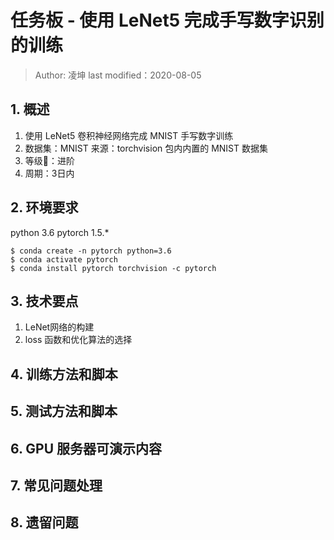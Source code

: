 # 任务板 - 使⽤ LeNet5 完成手写数字识别的训练

> Author: 凌坤 last modified：2020-08-05

## 1. 概述

1. 使用 LeNet5 卷积神经网络完成 MNIST 手写数字训练
2. 数据集：MNIST 来源：torchvision 包内内置的 MNIST 数据集 
3. 等级：进阶
4. 周期：3日内

## 2. 环境要求

python 3.6 pytorch 1.5.*

~~~shell
$ conda create -n pytorch python=3.6
$ conda activate pytorch
$ conda install pytorch torchvision -c pytorch
~~~

## 3. 技术要点

1. LeNet网络的构建
2. loss 函数和优化算法的选择 

## 4. 训练方法和脚本

## 5. 测试方法和脚本

## 6. GPU 服务器可演示内容

## 7. 常见问题处理

## 8. 遗留问题